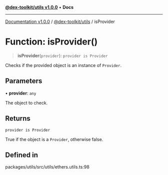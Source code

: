 [**@dex-toolkit/utils v1.0.0**](../README.md) • **Docs**

***

[Documentation v1.0.0](../../../packages.md) / [@dex-toolkit/utils](../README.md) / isProvider

# Function: isProvider()

> **isProvider**(`provider`): `provider is Provider`

Checks if the provided object is an instance of `Provider`.

## Parameters

• **provider**: `any`

The object to check.

## Returns

`provider is Provider`

True if the object is a `Provider`, otherwise false.

## Defined in

packages/utils/src/utils/ethers.utils.ts:98
